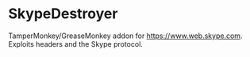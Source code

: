 # SkypeDestroyer
TamperMonkey/GreaseMonkey addon for https://www.web.skype.com.
Exploits headers and the Skype protocol.
